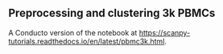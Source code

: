 ## Preprocessing and clustering 3k PBMCs

A Conducto version of the notebook at
https://scanpy-tutorials.readthedocs.io/en/latest/pbmc3k.html.